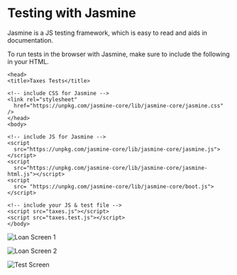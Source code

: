 # Testing with Jasmine
Jasmine is a JS testing framework, which is easy to read and aids in documentation.

To run tests in the browser with Jasmine, make sure to include the following in your HTML.
```
<head>
<title>Taxes Tests</title>

<!-- include CSS for Jasmine -->
<link rel="stylesheet"
  href="https://unpkg.com/jasmine-core/lib/jasmine-core/jasmine.css" />
</head>
<body>

<!-- include JS for Jasmine -->  
<script 
  src="https://unpkg.com/jasmine-core/lib/jasmine-core/jasmine.js"></script>
<script 
  src="https://unpkg.com/jasmine-core/lib/jasmine-core/jasmine-html.js"></script>
<script 
  src= "https://unpkg.com/jasmine-core/lib/jasmine-core/boot.js"></script>

<!-- include your JS & test file -->
<script src="taxes.js"></script> 
<script src="taxes.test.js"></script>
</body>
```

![Loan Screen 1](/Pics/Calc1.png "Loan Screen 1")

![Loan Screen 2](/Pics/Calc2.png "Loan Screen 2")

![Test Screen](/Pics/Jasmine.png "Test Screen")


